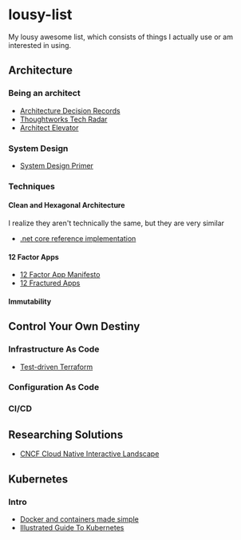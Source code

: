 # lousy-list
My lousy awesome list, which consists of things I actually use or am interested in using.

## Architecture

### Being an architect

* [Architecture Decision Records](https://adr.github.io)
* [Thoughtworks Tech Radar](https://www.thoughtworks.com/radar)
* [Architect Elevator](https://martinfowler.com/articles/architect-elevator.html)

### System Design

* [System Design Primer](https://github.com/donnemartin/system-design-primer)

### Techniques

#### Clean and Hexagonal Architecture

I realize they aren't technically the same, but they are very similar

* [.net core reference implementation](https://github.com/ivanpaulovich/clean-architecture-manga)

#### 12 Factor Apps

* [12 Factor App Manifesto](https://12factor.net)
* [12 Fractured Apps](https://medium.com/@kelseyhightower/12-fractured-apps-1080c73d481c)

#### Immutability

## Control Your Own Destiny

### Infrastructure As Code

* [Test-driven Terraform](https://www.contino.io/insights/top-3-terraform-testing-strategies-for-ultra-reliable-infrastructure-as-code)

### Configuration As Code

### CI/CD

## Researching Solutions

* [CNCF Cloud Native Interactive Landscape](https://landscape.cncf.io)

## Kubernetes

### Intro

* [Docker and containers made simple](https://etherealmind.com/basics-docker-containers-hypervisors-coreos/)
* [Illustrated Guide To Kubernetes](https://www.youtube.com/watch?v=4ht22ReBjno)
